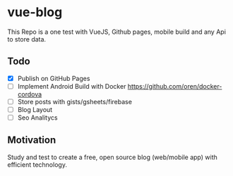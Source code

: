 # vue-blog

This Repo is a one test with VueJS, Github pages, mobile build and any Api to store data.

## Todo

- [x] Publish on GitHub Pages
- [ ] Implement Android Build with Docker https://github.com/oren/docker-cordova
- [ ] Store posts with gists/gsheets/firebase
- [ ] Blog Layout
- [ ] Seo Analitycs 

## Motivation

Study and test to create a free, open source blog (web/mobile app) with efficient technology.



